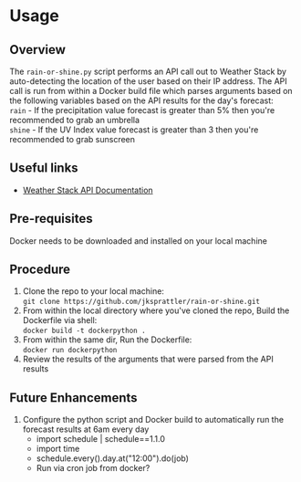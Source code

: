 # Usage

## Overview
The `rain-or-shine.py` script performs an API call out to Weather Stack by auto-detecting the location of the user based on their IP address. The API call is run from within a Docker build file which parses arguments based on the following variables based on the API results for the day's forecast:\
`rain` - If the precipitation value forecast is greater than 5% then you're recommended to grab an umbrella\
`shine` - If the UV Index value forecast is greater than 3 then you're recommended to grab sunscreen

## Useful links
- [Weather Stack API Documentation](https://weatherstack.com/documentation)

## Pre-requisites
Docker needs to be downloaded and installed on your local machine

## Procedure
1. Clone the repo to your local machine:\
`git clone https://github.com/jksprattler/rain-or-shine.git`
2. From within the local directory where you've cloned the repo, Build the Dockerfile via shell:\
`docker build -t dockerpython .`
3. From within the same dir, Run the Dockerfile:\
`docker run dockerpython`
4. Review the results of the arguments that were parsed from the API results

## Future Enhancements
1. Configure the python script and Docker build to automatically run the forecast results at 6am every day
   - import schedule | schedule==1.1.0
   - import time
   - schedule.every().day.at("12:00").do(job)
   - Run via cron job from docker?
